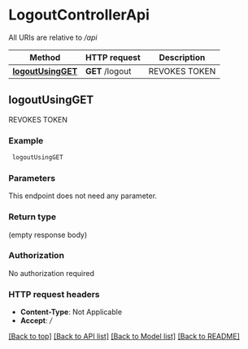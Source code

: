 # LogoutControllerApi

All URIs are relative to */api*

Method | HTTP request | Description
------------- | ------------- | -------------
[**logoutUsingGET**](LogoutControllerApi.md#logoutUsingGET) | **GET** /logout | REVOKES TOKEN


## **logoutUsingGET**

REVOKES TOKEN

### Example
```bash
 logoutUsingGET
```

### Parameters
This endpoint does not need any parameter.

### Return type

(empty response body)

### Authorization

No authorization required

### HTTP request headers

 - **Content-Type**: Not Applicable
 - **Accept**: */*

[[Back to top]](#) [[Back to API list]](../README.md#documentation-for-api-endpoints) [[Back to Model list]](../README.md#documentation-for-models) [[Back to README]](../README.md)

